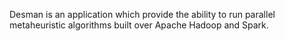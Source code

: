 Desman is an application which provide the ability to run parallel metaheuristic algorithms built over Apache Hadoop and Spark.
